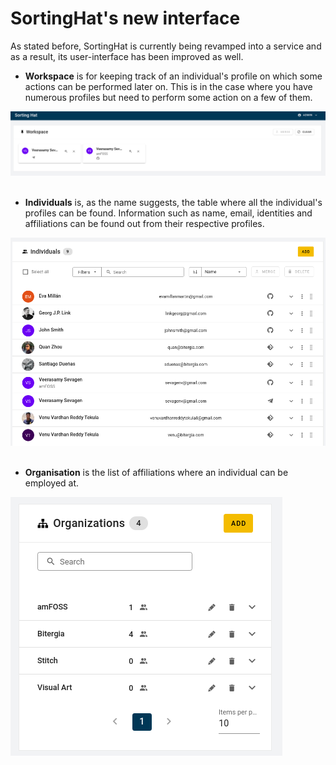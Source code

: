 # SortingHat's new interface

As stated before, SortingHat is currently being revamped into a service and as a result, its user-interface has been improved as well.

- <strong>Workspace</strong> is for keeping track of an individual's profile on which some actions can be performed later on. This is in the case where you have numerous profiles but need to perform some action on a few of them.

![sortinghat workspace](./assets/sortinghat_workspace.png)<br><br>

- <strong>Individuals</strong> is, as the name suggests, the table where all the individual's profiles can be found. Information such as name, email, identities and affiliations can be found out from their respective profiles.

![sortinghat individuals](./assets/sortinghat_individuals.png)<br><br>

- <strong>Organisation</strong> is the list of affiliations where an individual can be employed at.

![sortinghat orgs](./assets/sortinghat_orgs.png)
